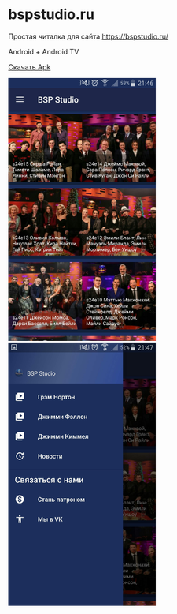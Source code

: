 # bspstudio.ru
Простая читалка для сайта https://bspstudio.ru/

Android + Android TV

[Скачать Apk](https://github.com/orionchikby/bspstudio.ru/raw/master/app/bspstudio.apk)


<img src="/img/2.jpg" width="300">  <img src="/img/1.jpg" width="300">

